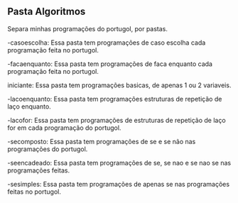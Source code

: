 Pasta Algoritmos 
---------------------
Separa minhas programações do portugol, por pastas.

-casoescolha: Essa pasta tem programações de caso escolha cada programação feita no portugol.

-facaenquanto: Essa pasta tem programações de faca enquanto cada programação feita no portugol.

iniciante: Essa pasta tem programações basicas, de apenas 1 ou 2 variaveis.

-lacoenquanto: Essa pasta tem programações estruturas de repetição de laço enquanto.

-lacofor: Essa pasta tem programações de estruturas de repetição de laço for em cada programação do portugol.

-secomposto: Essa pasta tem programações de se e se não nas programações do portugol.

-seencadeado: Essa pasta tem programações de se, se nao e se nao se nas programações feitas.

-sesimples: Essa pasta
 tem  programações de apenas se nas programações feitas no portugol.